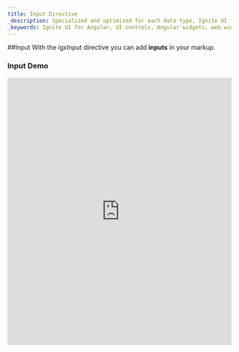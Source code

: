 ```yaml
---
title: Input Directive
_description: Specialized and optimized for each data type, Ignite UI for Angular provides a variety of input controls for every application need. 
_keywords: Ignite UI for Angular, UI controls, Angular widgets, web widgets, UI widgets, Angular, Native Angular Components Suite, Native Angular Controls, Native Angular Components Library, Angular Input components, Angular Input controls
---
```


##Input
With the igxInput directive you can add **inputs** in your markup.

### Input Demo
<div class="sample-container" style="height:600px">
<iframe src='https://embed.plnkr.co/Ow8X0PGgSuvYZ26HoI6u/?show=preview&sidebar=false' width="100%" height="100%" seamless frameBorder="0"></inframe>
</div>

### Usage
```html
    <div class="igx-form-group">
        <input type="text" igxInput [(ngModel)]="user.name"/>
        <label igxLabel>Username</label>
    </div>
```

